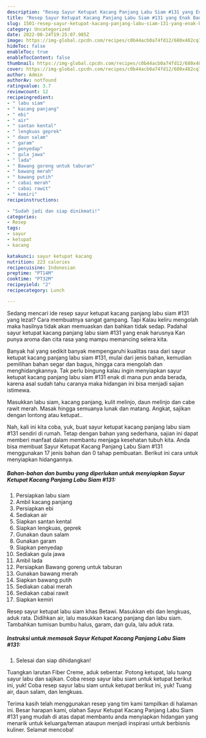 ```yaml
---
description: "Resep Sayur Ketupat Kacang Panjang Labu Siam #131 yang Enak Banget, Buat Buka Puasa}"
title: "Resep Sayur Ketupat Kacang Panjang Labu Siam #131 yang Enak Banget, Buat Buka Puasa}"
slug: 1501-resep-sayur-ketupat-kacang-panjang-labu-siam-131-yang-enak-banget-buat-buka-puasa
category: Uncategorized
date: 2022-08-24T19:25:07.985Z
image: https://img-global.cpcdn.com/recipes/c0b44acb0a74fd12/680x482cq70/sayur-ketupat-kacang-panjang-labu-siam-131-foto-resep-utama.jpg
hideToc: false
enableToc: true
enableTocContent: false
thumbnail: https://img-global.cpcdn.com/recipes/c0b44acb0a74fd12/680x482cq70/sayur-ketupat-kacang-panjang-labu-siam-131-foto-resep-utama.jpg
cover: https://img-global.cpcdn.com/recipes/c0b44acb0a74fd12/680x482cq70/sayur-ketupat-kacang-panjang-labu-siam-131-foto-resep-utama.jpg
author: Admin
authorAv: notfound
ratingvalue: 3.7
reviewcount: 12
recipeingredient:
- " labu siam"
- " kacang panjang"
- " ebi"
- " air"
- " santan kental"
- " lengkuas geprek"
- " daun salam"
- " garam"
- " penyedap"
- " gula jawa"
- " lada"
- " Bawang goreng untuk taburan"
- " bawang merah"
- " bawang putih"
- " cabai merah"
- " cabai rawit"
- " kemiri"
recipeinstructions:

- "Sudah jadi dan siap dinikmati!"
categories:
- Resep
tags:
- sayur
- ketupat
- kacang

katakunci: sayur ketupat kacang 
nutrition: 223 calories
recipecuisine: Indonesian
preptime: "PT14M"
cooktime: "PT32M"
recipeyield: "2"
recipecategory: Lunch

---
```



Sedang mencari ide resep sayur ketupat kacang panjang labu siam #131 yang lezat? Cara membuatnya sangat gampang. Tapi Kalau keliru mengolah maka hasilnya tidak akan memuaskan dan bahkan tidak sedap. Padahal sayur ketupat kacang panjang labu siam #131 yang enak harusnya Kan punya aroma dan cita rasa yang mampu memancing selera kita.


Banyak hal yang sedikit banyak mempengaruhi kualitas rasa dari sayur ketupat kacang panjang labu siam #131, mulai dari jenis bahan, kemudian pemilihan bahan segar dan bagus, hingga cara mengolah dan menghidangkannya. Tak perlu bingung kalau ingin menyiapkan sayur ketupat kacang panjang labu siam #131 enak di mana pun anda berada, karena asal sudah tahu caranya maka hidangan ini bisa menjadi sajian istimewa.

Masukkan labu siam, kacang panjang, kulit melinjo, daun melinjo dan cabe rawit merah. Masak hingga semuanya lunak dan matang. Angkat, sajikan dengan lontong atau ketupat..


Nah, kali ini kita coba, yuk, buat sayur ketupat kacang panjang labu siam #131 sendiri di rumah. Tetap dengan bahan yang sederhana, sajian ini dapat memberi manfaat dalam membantu menjaga kesehatan tubuh kita. Anda bisa membuat Sayur Ketupat Kacang Panjang Labu Siam #131 menggunakan 17 jenis bahan dan 0 tahap pembuatan. Berikut ini cara untuk menyiapkan hidangannya.

<!--inarticleads1-->

##### Bahan-bahan dan bumbu yang diperlukan untuk menyiapkan Sayur Ketupat Kacang Panjang Labu Siam #131:

1. Persiapkan  labu siam
1. Ambil  kacang panjang
1. Persiapkan  ebi
1. Sediakan  air
1. Siapkan  santan kental
1. Siapkan  lengkuas, geprek
1. Gunakan  daun salam
1. Gunakan  garam
1. Siapkan  penyedap
1. Sediakan  gula jawa
1. Ambil  lada
1. Persiapkan  Bawang goreng untuk taburan
1. Gunakan  bawang merah
1. Siapkan  bawang putih
1. Sediakan  cabai merah
1. Sediakan  cabai rawit
1. Siapkan  kemiri


Resep sayur ketupat labu siam khas Betawi. Masukkan ebi dan lengkuas, aduk rata. Didihkan air, lalu masukkan kacang panjang dan labu siam. Tambahkan tumisan bumbu halus, garam, dan gula, lalu aduk rata. 

<!--inarticleads2-->

##### Instruksi untuk memasak Sayur Ketupat Kacang Panjang Labu Siam #131:


1. Selesai dan siap dihidangkan!

Tuangkan larutan Fiber Creme, aduk sebentar. Potong ketupat, lalu tuang sayur labu dan sajikan. Coba resep sayur labu siam untuk ketupat berikut ini, yuk! Coba resep sayur labu siam untuk ketupat berikut ini, yuk! Tuang air, daun salam, dan lengkuas. 

Terima kasih telah menggunakan resep yang tim kami tampilkan di halaman ini. Besar harapan kami, olahan Sayur Ketupat Kacang Panjang Labu Siam #131 yang mudah di atas dapat membantu anda menyiapkan hidangan yang menarik untuk keluarga/teman ataupun menjadi inspirasi untuk berbisnis kuliner. Selamat mencoba!
